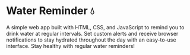 # Water Reminder 💧

A simple web app built with HTML, CSS, and JavaScript to remind you to drink water at regular intervals. Set custom alerts and receive browser notifications to stay hydrated throughout the day with an easy-to-use interface. Stay healthy with regular water reminders!
